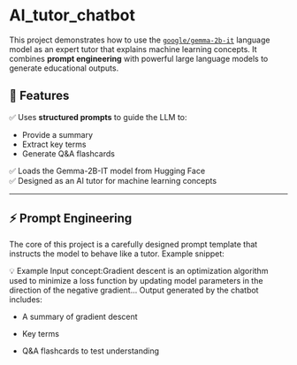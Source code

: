 # AI_tutor_chatbot
This project demonstrates how to use the [`google/gemma-2b-it`](https://huggingface.co/google/gemma-2b-it) language model as an expert tutor that explains machine learning concepts. It combines **prompt engineering** with powerful large language models to generate educational outputs.


## 🚀 Features

✅ Uses **structured prompts** to guide the LLM to:
- Provide a summary
- Extract key terms
- Generate Q&A flashcards

✅ Loads the Gemma-2B-IT model from Hugging Face  
✅ Designed as an AI tutor for machine learning concepts

---

## ⚡ Prompt Engineering

The core of this project is a carefully designed prompt template that instructs the model to behave like a tutor. Example snippet:

💡 Example
Input concept:Gradient descent is an optimization algorithm used to minimize a loss function by updating model parameters in the direction of the negative gradient...
Output generated by the chatbot includes:

- A summary of gradient descent

- Key terms

- Q&A flashcards to test understanding
